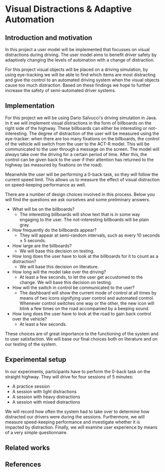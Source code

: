 # Visual Distractions & Adaptive Automation

## Introduction and motivation
In this project a user model will be implemented that focusses on visual distractions during driving. 
The user model aims to benefit driver safety by adaptively changing the levels of automation with a change of distraction.

For this project visual objects will be placed on a driving simulation, by using eye-tracking we will be able to find which items are most distracting and give the control to an automated driving system when the visual objects cause too much distraction.
Based on these findings we hope to further increase the safety of semi-automated driver systems.

## Implementation
For this project we will be using Dario Salvucci's driving simulation in Java. In it we will implement visual distractions in the form of billboards on the right side of the highway. These billboards can either be interesting or not-interesting. The degree of distraction of the user will be measured using the eye-tracker: when there are too many fixations on the billboards, the control of the vehicle will switch from the user to the ACT-R model. This will be communicated to the user through a message on the screen. The model will always take over the driving for a certain period of time. After this, the control can be given back to the user if their attention has returned to the highway (as measured by fixations on the road). 

Meanwhile the user will be performing a 0-back task, so they will follow the current speed limit. This allows us to measure the effect of visual distraction on speed-keeping performance as well.

There are a number of design choices involved in this process. Below you will find the questions we ask ourselves and some preliminary answers.
* What will be on the billboards?
  - The interesting billboards will show text that is in some way engaging to the user. The not-interesting billboards will be plain gray.
* How frequently do the billboards appear?
  - They will appear at semi-random intervals, such as every 10 seconds ± 5 seconds.
* How large are the billboards?
  - We will base this decision on testing.
* How long does the user have to look at the billboards for it to count as a distraction?
  - We will base this decision on literature.
* How long will the model take over the driving?
  - At least a few seconds, to let the user get accustomed to the change. We will base this decision on testing.
* How will the switch in control be communicated to the user?
  - The dashboard will show the current mode of control at all times by means of two icons signifying user control and automated control. Whenever control switches one way or the other, the new icon will blink a few times on the road accompanied by a beeping sound. 
* How long does the user have to look at the road to gain back control over the vehicle?
  - At least a few seconds. 

These choices are of great importance to the functioning of the system and to user satisfaction. We will base our final choices both on literature and on our testing of the system.

## Experimental setup
In our experiments, participants have to perform the 0-back task on the straight highway. They will drive for four sessions of 5 minutes:

* A practice session
* A session with light distractions
* A session with heavy distractions
* A session with mixed distractions

We will record how often the system had to take over to determine how distracted our drivers were during the sessions. Furthermore, we will measure speed-keeping performance and investigate whether it is impacted by distraction. Finally, we will examine user experience by means of a very simple questionnaire.

## Related works

## References
